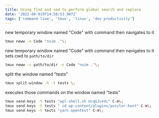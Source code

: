 ```yaml
---
title: Using find and sed to perform global search and replace
date: '2022-09-019T14:58:53.907Z'
tags: ['command line', 'tmux', 'linux', 'dev productivity']
---
```


new temporary window named "Code" with command then navigates to it

```bash
tmux neww -n Code "nvim ."\;
```

new temporary window named "Code" with command then navigates to it sets cwd to `path/to/dir`

```bash
tmux neww -c path/to/dir -n Code "nvim ."\;
```

split the window named "tests"

```bash
tmux split-window -h -t tests \;
```

executes those commands on the window named "tests"

```bash
tmux send-keys -t tests "wpl-shell.sh UcqGJceVL" C-m\;
tmux send-keys -t tests " cd wp-content/plugins/puzzler-hunt" C-m\;
tmux send-keys -t tests "yarn opentest" C-m\;
```
